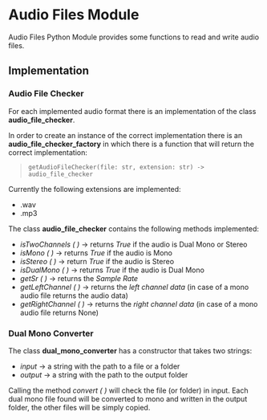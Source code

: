 # Audio Files Module
Audio Files Python Module provides some functions to read and write audio files.

## Implementation

### Audio File Checker
For each implemented audio format there is an implementation of the class **audio_file_checker**.

In order to create an instance of the correct implementation there is an **audio_file_checker_factory** in which there is a function that will return the correct implementation:

>`
getAudioFileChecker(file: str, extension: str) ->   
audio_file_checker
`

Currently the following extensions are implemented:
- .wav
- .mp3

The class **audio_file_checker** contains the following methods implemented:
- _isTwoChannels ( )_ &rarr; returns *True* if the audio is Dual Mono or Stereo
- _isMono ( )_ &rarr; returns *True* if the audio is Mono
- _isStereo ( )_ &rarr; return *True* if the audio is Stereo
- _isDualMono ( )_ &rarr; returns *True* if the audio is Dual Mono 
- _getSr ( )_ &rarr; returns the *Sample Rate*
- _getLeftChannel ( )_ &rarr; returns the *left channel data* (in case of a mono audio file returns the audio data)
- _getRightChannel ( )_ &rarr; returns the *right channel data* (in case of a mono audio file returns None)

### Dual Mono Converter

The class **dual_mono_converter** has a constructor that takes two strings:
- *input* &rarr; a string with the path to a file or a folder
- *output* &rarr; a string with the path to the output folder 

Calling the method *convert ( )* will check the file (or folder) in input. 
Each dual mono file found will be converted to mono and written in the output folder, the other files will be simply copied.